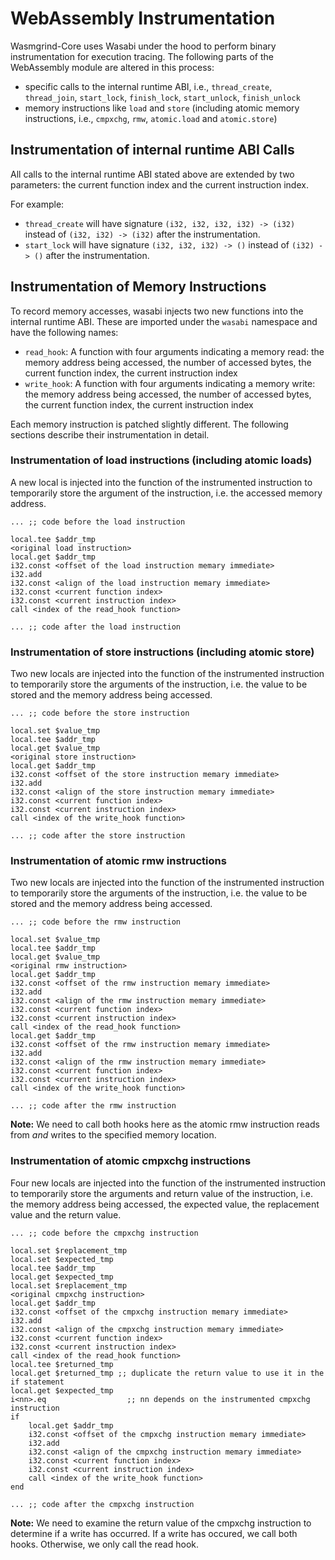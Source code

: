 # WebAssembly Instrumentation
Wasmgrind-Core uses Wasabi under the hood to perform binary instrumentation for execution tracing. The following parts of the WebAssembly module are altered in this process:
- specific calls to the internal runtime ABI, i.e., `thread_create`, `thread_join`, `start_lock`, `finish_lock`, `start_unlock`, `finish_unlock`
- memory instructions like `load` and `store` (including atomic memory instructions, i.e., `cmpxchg`, `rmw`, `atomic.load` and `atomic.store`)

## Instrumentation of internal runtime ABI Calls
All calls to the internal runtime ABI stated above are extended by two parameters: the current function index and the current instruction index.

For example: 
- `thread_create` will have signature `(i32, i32, i32, i32) -> (i32)` instead of `(i32, i32) -> (i32)` after the instrumentation.
- `start_lock` will have signature `(i32, i32, i32) -> ()` instead of `(i32) -> ()` after the instrumentation.

## Instrumentation of Memory Instructions
To record memory accesses, wasabi injects two new functions into the internal runtime ABI. These are imported under the `wasabi` namespace and have the following names:

- `read_hook`: A function with four arguments indicating a memory read: the memory address being accessed, the number of accessed bytes, the current function index, the current instruction index
- `write_hook`: A function with four arguments indicating a memory write: the memory address being accessed, the number of accessed bytes, the current function index, the current instruction index

Each memory instruction is patched slightly different. The following sections describe their instrumentation in detail.

### Instrumentation of load instructions (including atomic loads)
A new local is injected into the function of the instrumented instruction to temporarily store the argument of the instruction, i.e. the accessed memory address.

```
... ;; code before the load instruction

local.tee $addr_tmp
<original load instruction>
local.get $addr_tmp
i32.const <offset of the load instruction memary immediate>
i32.add
i32.const <align of the load instruction memary immediate>
i32.const <current function index>
i32.const <current instruction index>
call <index of the read_hook function>

... ;; code after the load instruction

```

### Instrumentation of store instructions (including atomic store)
Two new locals are injected into the function of the instrumented instruction to temporarily store the arguments of the instruction, i.e. the value to be stored and the memory address being accessed.

```
... ;; code before the store instruction

local.set $value_tmp
local.tee $addr_tmp
local.get $value_tmp
<original store instruction>
local.get $addr_tmp
i32.const <offset of the store instruction memary immediate>
i32.add
i32.const <align of the store instruction memary immediate>
i32.const <current function index>
i32.const <current instruction index>
call <index of the write_hook function>

... ;; code after the store instruction

```

### Instrumentation of atomic rmw instructions
Two new locals are injected into the function of the instrumented instruction to temporarily store the arguments of the instruction, i.e. the value to be stored and the memory address being accessed.

```
... ;; code before the rmw instruction

local.set $value_tmp
local.tee $addr_tmp
local.get $value_tmp
<original rmw instruction>
local.get $addr_tmp
i32.const <offset of the rmw instruction memary immediate>
i32.add
i32.const <align of the rmw instruction memary immediate>
i32.const <current function index>
i32.const <current instruction index>
call <index of the read_hook function>
local.get $addr_tmp
i32.const <offset of the rmw instruction memary immediate>
i32.add
i32.const <align of the rmw instruction memary immediate>
i32.const <current function index>
i32.const <current instruction index>
call <index of the write_hook function>

... ;; code after the rmw instruction

```

**Note:** We need to call both hooks here as the atomic rmw instruction reads from _and_ writes to the specified memory location.

### Instrumentation of atomic cmpxchg instructions
Four new locals are injected into the function of the instrumented instruction to temporarily store the arguments and return value of the instruction, i.e. the memory address being accessed, the expected value, the replacement value and the return value.

```
... ;; code before the cmpxchg instruction

local.set $replacement_tmp
local.set $expected_tmp
local.tee $addr_tmp
local.get $expected_tmp
local.set $replacement_tmp
<original cmpxchg instruction>
local.get $addr_tmp
i32.const <offset of the cmpxchg instruction memary immediate>
i32.add
i32.const <align of the cmpxchg instruction memary immediate>
i32.const <current function index>
i32.const <current instruction index>
call <index of the read_hook function>
local.tee $returned_tmp
local.get $returned_tmp ;; duplicate the return value to use it in the if statement
local.get $expected_tmp
i<nn>.eq                  ;; nn depends on the instrumented cmpxchg instruction
if
    local.get $addr_tmp
    i32.const <offset of the cmpxchg instruction memary immediate>
    i32.add
    i32.const <align of the cmpxchg instruction memary immediate>
    i32.const <current function index>
    i32.const <current instruction index>
    call <index of the write_hook function>
end

... ;; code after the cmpxchg instruction

```

**Note:** We need to examine the return value of the cmpxchg instruction to determine if a write has occurred. If a write has occured, we call both hooks. Otherwise, we only call the read hook.